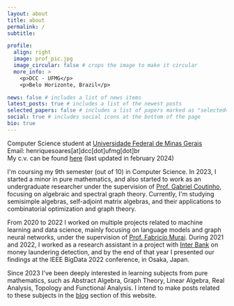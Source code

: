 ```yaml
---
layout: about
title: about
permalink: /
subtitle:

profile:
  align: right
  image: prof_pic.jpg
  image_circular: false # crops the image to make it circular
  more_info: >
    <p>DCC - UFMG</p>
    <p>Belo Horizonte, Brazil</p>

news: false # includes a list of news items
latest_posts: true # includes a list of the newest posts
selected_papers: false # includes a list of papers marked as "selected={true}"
social: true # includes social icons at the bottom of the page
bio: true
---
```


Computer Science student at [Universidade Federal de Minas Gerais](https://ufmg.br/)<br>
Email: henriquesoares[at]dcc[dot]ufmg[dot]br<br>
My c.v. can be found [here](../assets/pdf/HenriqueAssumpcao_CV.pdf) (last updated in february 2024)

I'm coursing my 9th semester (out of 10) in Computer Science. In 2023, I started a minor in pure mathematics, and also started to work as an undergraduate researcher under the supervision of [Prof. Gabriel Coutinho](https://homepages.dcc.ufmg.br/~gabriel/), focusing on algebraic and spectral graph theory. Currently, I'm studying semisimple algebras, self-adjoint matrix algebras, and their applications to combinatorial optimization and graph theory. 

From 2020 to 2022 I worked on multiple projects related to machine learning and data science, mainly focusing on language models and graph neural networks, under the supervision of [Prof. Fabricio Murai](https://murai.dcc.ufmg.br/). During 2021 and 2022, I worked as a research assistant in a project with [Inter Bank](https://inter.co/) on money laundering detection, and by the end of that year I presented our findings at the IEEE BigData 2022 conference, in Osaka, Japan.

Since 2023 I've been deeply interested in learning subjects from pure mathematics, such as Abstract Algebra, Graph Theory, Linear Algebra, Real Analysis, Topology and Functional Analysis. I intend to make posts related to these subjects in the [blog](https://henriqueassumpcao.github.io/blog/) section of this website.